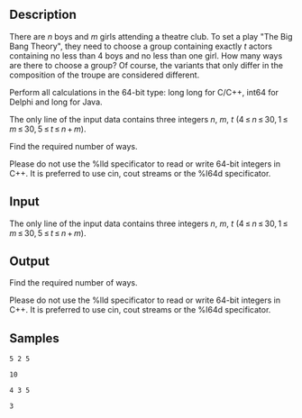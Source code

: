 ## Description

<div><p>There are <span class="tex-span"><i>n</i></span> boys and <span class="tex-span"><i>m</i></span> girls attending a theatre club. To set a play "The Big Bang Theory", they need to choose a group containing exactly <span class="tex-span"><i>t</i></span> actors containing no less than 4 boys and no less than one girl. How many ways are there to choose a group? Of course, the variants that only differ in the composition of the troupe are considered different.</p><p>Perform all calculations in the 64-bit type: <span class="tex-font-style-tt">long long</span> for С/С++, <span class="tex-font-style-tt">int64</span> for Delphi and <span class="tex-font-style-tt">long</span> for Java.</p></div><div class="input-specification"><p>The only line of the input data contains three integers <span class="tex-span"><i>n</i></span>, <span class="tex-span"><i>m</i></span>, <span class="tex-span"><i>t</i></span> (<span class="tex-span">4 ≤ <i>n</i> ≤ 30, 1 ≤ <i>m</i> ≤ 30, 5 ≤ <i>t</i> ≤ <i>n</i> + <i>m</i></span>).</p></div><div class="output-specification"><p>Find the required number of ways.</p><p>Please do not use the %lld specificator to read or write 64-bit integers in С++. It is preferred to use cin, cout streams or the %I64d specificator.</p></div>


## Input

<p>The only line of the input data contains three integers <span class="tex-span"><i>n</i></span>, <span class="tex-span"><i>m</i></span>, <span class="tex-span"><i>t</i></span> (<span class="tex-span">4 ≤ <i>n</i> ≤ 30, 1 ≤ <i>m</i> ≤ 30, 5 ≤ <i>t</i> ≤ <i>n</i> + <i>m</i></span>).</p>


## Output

<p>Find the required number of ways.</p><p>Please do not use the %lld specificator to read or write 64-bit integers in С++. It is preferred to use cin, cout streams or the %I64d specificator.</p>


## Samples

```input1
5 2 5

```

```output1
10

```






```input2
4 3 5

```

```output2
3

```



